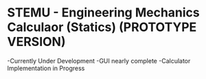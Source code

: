 # STEMU - Engineering Mechanics Calculaor (Statics) (PROTOTYPE VERSION)
-Currently Under Development 
-GUI nearly complete
-Calculator Implementation in Progress
